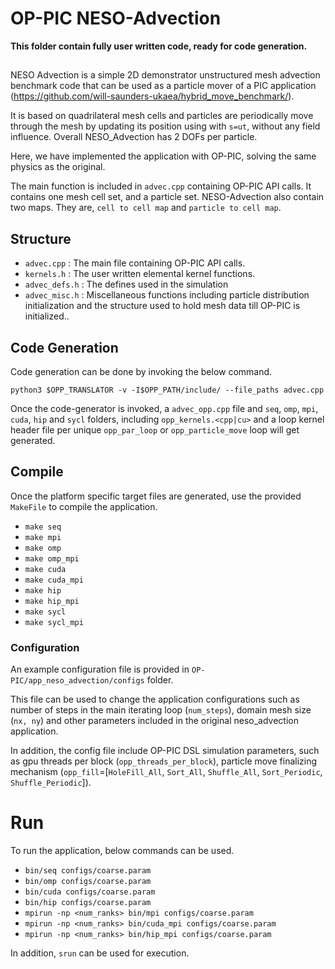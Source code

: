 # OP-PIC NESO-Advection

**This folder contain fully user written code, ready for code generation.**

##
NESO Advection is a simple 2D demonstrator unstructured mesh advection benchmark code that can be used as a particle mover of a PIC application (https://github.com/will-saunders-ukaea/hybrid_move_benchmark/).

It is based on quadrilateral mesh cells and particles are periodically move through the mesh by updating its position using with `s=ut`, without any field influence. 
Overall NESO_Advection has 2 DOFs per particle.

Here, we have implemented the application with OP-PIC, solving the same physics as the original.

The main function is included in `advec.cpp` containing OP-PIC API calls. 
It contains one mesh cell set, and a particle set. 
NESO-Advection also contain two maps. 
They are, `cell to cell map` and `particle to cell map`.

## Structure
 * `advec.cpp` : The main file containing OP-PIC API calls. 
 * `kernels.h` : The user written elemental kernel functions.
 * `advec_defs.h` : The defines used in the simulation
 * `advec_misc.h` : Miscellaneous functions including particle distribution initialization and the structure used to hold mesh data till OP-PIC is initialized..

## Code Generation
Code generation can be done by invoking the below command.

`python3 $OPP_TRANSLATOR -v -I$OPP_PATH/include/ --file_paths advec.cpp`

Once the code-generator is invoked, a `advec_opp.cpp` file and `seq`, `omp`, `mpi`, `cuda`, `hip` and `sycl` folders, including `opp_kernels.<cpp|cu>` and a loop kernel header file per unique `opp_par_loop` or `opp_particle_move` loop will get generated.

## Compile
Once the platform specific target files are generated, use the provided `MakeFile` to compile the application.
 * `make seq`
 * `make mpi`
 * `make omp`
 * `make omp_mpi`
 * `make cuda`
 * `make cuda_mpi`
 * `make hip`
 * `make hip_mpi`
 * `make sycl`
 * `make sycl_mpi`

### Configuration
An example configuration file is provided in `OP-PIC/app_neso_advection/configs` folder.

This file can be used to change the application configurations such as number of steps in the main iterating loop (`num_steps`), domain mesh size (`nx, ny`) and other parameters included in the original neso_advection application. 

In addition, the config file include OP-PIC DSL simulation parameters, such as gpu threads per block (`opp_threads_per_block`), particle move finalizing mechanism (`opp_fill`=[`HoleFill_All`, `Sort_All`, `Shuffle_All`, `Sort_Periodic`, `Shuffle_Periodic`]).

# Run
To run the application, below commands can be used.
 * `bin/seq configs/coarse.param`
 * `bin/omp configs/coarse.param`
 * `bin/cuda configs/coarse.param`
 * `bin/hip configs/coarse.param`
 * `mpirun -np <num_ranks> bin/mpi configs/coarse.param`
 * `mpirun -np <num_ranks> bin/cuda_mpi configs/coarse.param`
 * `mpirun -np <num_ranks> bin/hip_mpi configs/coarse.param`

In addition, `srun` can be used for execution.